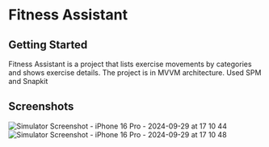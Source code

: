 # Fitness Assistant

## Getting Started
Fitness Assistant is a project that lists exercise movements by categories and shows exercise details. The project is in MVVM architecture. Used SPM and Snapkit

## Screenshots

![Simulator Screenshot - iPhone 16 Pro - 2024-09-29 at 17 10 44](https://github.com/user-attachments/assets/567ee4d8-d754-4ec6-b146-c48f480e8071)
![Simulator Screenshot - iPhone 16 Pro - 2024-09-29 at 17 10 48](https://github.com/user-attachments/assets/b82c79f7-6b91-47bd-b65b-9fb703218920)

